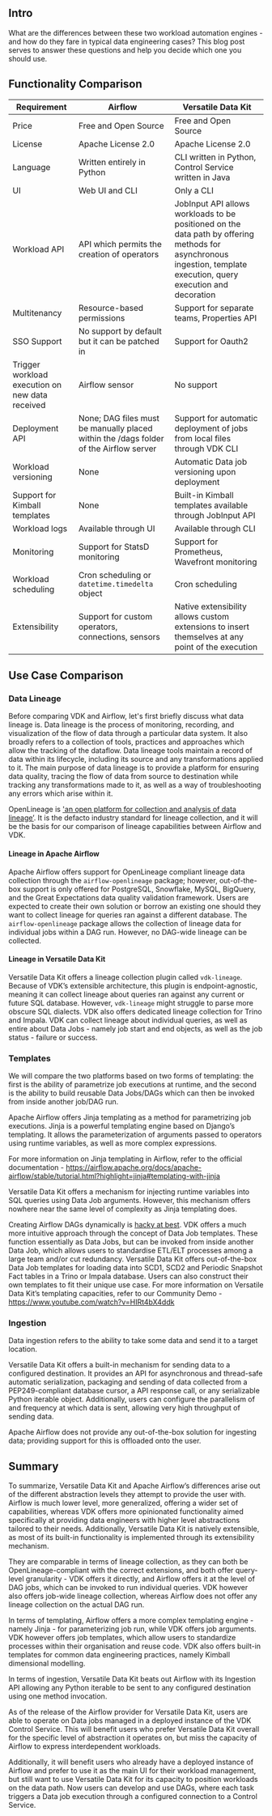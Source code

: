 ## Intro

What are the differences between these two workload automation engines - and how do they fare in typical data engineering cases? This blog post serves to answer these questions and help you decide which one you should use.

## Functionality Comparison

| Requirement            | Airflow                | Versatile Data Kit     |
|------------------------|------------------------|------------------------|
| Price                  | Free and Open Source   | Free and Open Source   |
| License                | Apache License 2.0     | Apache License 2.0     |
| Language               | Written entirely in Python | CLI written in Python, Control Service written in Java |
| UI                     | Web UI and CLI         | Only a CLI             |
| Workload API           | API which permits the creation of operators | JobInput API allows workloads to be positioned on the data path by offering methods for asynchronous ingestion, template execution, query execution and decoration |
| Multitenancy           | Resource-based permissions | Support for separate teams, Properties API |
| SSO Support            | No support by default but it can be patched in | Support for Oauth2 |
| Trigger workload execution on new data received | Airflow sensor | No support |
| Deployment API         | None; DAG files must be manually placed within the /dags folder of the Airflow server | Support for automatic deployment of jobs from local files through VDK CLI |
| Workload versioning    | None | Automatic Data job versioning upon deployment |
| Support for Kimball templates  | None | Built-in Kimball templates available through JobInput API |
| Workload logs          | Available through UI | Available through CLI |
| Monitoring             | Support for StatsD monitoring | Support for Prometheus, Wavefront monitoring |
| Workload scheduling    | Cron scheduling or `datetime.timedelta` object | Cron scheduling |
| Extensibility          | Support for custom operators, connections, sensors | Native extensibility allows custom extensions to insert themselves at any point of the execution |



## Use Case Comparison

### Data Lineage

Before comparing VDK and Airflow, let's first briefly discuss what data lineage is. Data lineage is the process of monitoring, recording, and visualization of the flow of data through a particular data system. It also broadly refers to a collection of tools, practices and approaches which allow the tracking of the dataflow. Data lineage tools maintain a record of data within its lifecycle, including its source and any transformations applied to it. The main purpose of data lineage is to provide a platform for ensuring data quality, tracing the flow of data from source to destination while tracking any transformations made to it, as well as a way of troubleshooting any errors which arise within it.

OpenLineage is ['an open platform for collection and analysis of data lineage’](https://openlineage.io/). It is the defacto industry standard for lineage collection, and it will be the basis for our comparison of lineage capabilities between Airflow and VDK.

#### Lineage in Apache Airflow

Apache Airflow offers support for OpenLineage compliant lineage data collection through the `airflow-openlineage` package; however, out-of-the-box support is only offered for PostgreSQL, Snowflake, MySQL, BigQuery, and the Great Expectations data quality validation framework. Users are expected to create their own solution or borrow an existing one should they want to collect lineage for queries ran against a different database.
The `airflow-openlineage` package allows the collection of lineage data for individual jobs within a DAG run. However, no DAG-wide lineage can be collected.

#### Lineage in Versatile Data Kit

Versatile Data Kit offers a lineage collection plugin called `vdk-lineage`. Because of VDK’s extensible architecture, this plugin is endpoint-agnostic, meaning it can collect lineage about queries ran against any current or future SQL database. However, `vdk-lineage` might struggle to parse more obscure SQL dialects.
VDK also offers dedicated lineage collection for Trino and Impala.
VDK can collect lineage about individual queries, as well as entire about Data Jobs - namely job start and end objects, as well as the job status - failure or success.



### Templates

We will compare the two platforms based on two forms of templating: the first is the ability of parametrize job executions at runtime, and the second is the ability to build reusable Data Jobs/DAGs which can then be invoked from inside another job/DAG run.

Apache Airflow offers Jinja templating as a method for parametrizing job executions. Jinja is a powerful templating engine based on Django’s templating. It allows the parameterization of arguments passed to operators using runtime variables, as well as more complex expressions.

For more information on Jinja templating in Airflow, refer to the official documentation - https://airflow.apache.org/docs/apache-airflow/stable/tutorial.html?highlight=jinja#templating-with-jinja

Versatile Data Kit offers a mechanism for injecting runtime variables into SQL queries using Data Job arguments. However, this mechanism offers nowhere near the same level of complexity as Jinja templating does.

Creating Airflow DAGs dynamically is [hacky at best](https://airflow.apache.org/docs/apache-airflow/stable/howto/dynamic-dag-generation.html). VDK offers a much more intuitive approach through the concept of Data Job templates. These function essentially as Data Jobs, but can be invoked from inside another Data Job, which allows users to standardise ETL/ELT processes among a large team and/or cut redundancy.
Versatile Data Kit offers out-of-the-box Data Job templates for loading data into SCD1, SCD2 and Periodic Snapshot Fact tables in a Trino or Impala database. Users can also construct their own templates to fit their unique use case.
For more information on Versatile Data Kit’s templating capacities, refer to our Community Demo - https://www.youtube.com/watch?v=HIRt4bX4ddk


### Ingestion

Data ingestion refers to the ability to take some data and send it to a target location.

Versatile Data Kit offers a built-in mechanism for sending data to a configured destination. It provides an API for asynchronous and thread-safe automatic serialization, packaging and sending of data collected from a PEP249-compliant database cursor, a API response call, or any serializable Python iterable object. Additionally, users can configure the parallelism of and frequency at which data is sent, allowing very high throughput of sending data.

Apache Airflow does not provide any out-of-the-box solution for ingesting data; providing support for this is offloaded onto the user.



## Summary

To summarize, Versatile Data Kit and Apache Airflow’s differences arise out of the different abstraction levels they attempt to provide the user with. Airflow is much lower level, more generalized, offering a wider set of capabilities, whereas VDK offers more opinionated functionality aimed specifically at providing data engineers with higher level abstractions tailored to their needs. Additionally, Versatile Data Kit is natively extensible, as most of its built-in functionality is implemented through its extensibility mechanism.

They are comparable in terms of lineage collection, as they can both be OpenLineage-compliant with the correct extensions, and both offer query-level granularity - VDK offers it directly, and Airflow offers it at the level of DAG jobs, which can be invoked to run individual queries. VDK however also offers job-wide lineage collection, whereas Airflow does not offer any lineage collection on the actual DAG run.

In terms of templating, Airflow offers a more complex templating engine - namely Jinja - for parameterizing job run, while VDK offers job arguments. VDK however offers job templates, which allow users to standardize processes within their organisation and reuse code. VDK also offers built-in templates for common data engineering practices, namely Kimball dimensional modelling.

In terms of ingestion, Versatile Data Kit beats out Airflow with its Ingestion API allowing any Python iterable to be sent to any configured destination using one method invocation.

As of the release of the Airflow provider for Versatile Data Kit, users are able to operate on Data jobs managed in a deployed instance of the VDK Control Service. This will benefit users who prefer Versatile Data Kit overall for the specific level of abstraction it operates on, but miss the capacity of Airflow to express interdependent workloads.

Additionally, it will benefit users who already have a deployed instance of Airflow and prefer to use it as the main UI for their workload management, but still want to use Versatile Data Kit for its capacity to position workloads on the data path. Now users can develop and use DAGs, where each task triggers a Data job execution through a configured connection to a Control Service.
